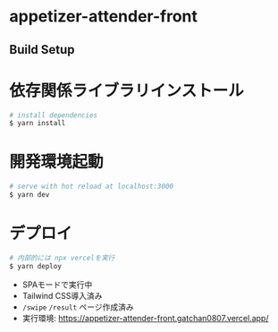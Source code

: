 # appetizer-attender-front

## Build Setup

# 依存関係ライブラリインストール
```bash
# install dependencies
$ yarn install
```


# 開発環境起動
```bash
# serve with hot reload at localhost:3000
$ yarn dev
```

# デプロイ

```bash
# 内部的には npx vercelを実行
$ yarn deploy
```

- SPAモードで実行中
- Tailwind CSS導入済み
- `/swipe` `/result` ページ作成済み
- 実行環境: https://appetizer-attender-front.gatchan0807.vercel.app/
